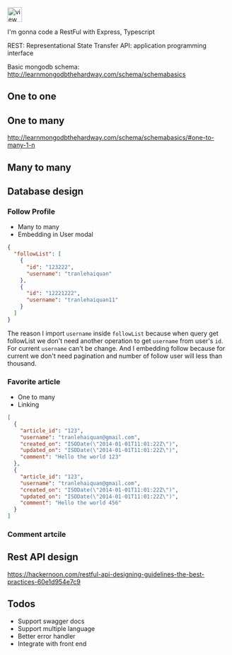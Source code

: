 <!-- View Source Button --><a href="https://glitch.com/edit/#!/tranlehaiquan-nodejs-api-realworld">  <img src="https://cdn.glitch.com/2bdfb3f8-05ef-4035-a06e-2043962a3a13%2Fview-source%402x.png?1513093958802" alt="view source" height="33"></a>
I'm gonna code a RestFul with Express, Typescript

REST: Representational State Transfer
API: application programming interface
 
Basic mongodb schema: http://learnmongodbthehardway.com/schema/schemabasics

## One to one
## One to many
http://learnmongodbthehardway.com/schema/schemabasics/#one-to-many-1-n
## Many to many

## Database design

### Follow Profile

- Many to many
- Embedding in User modal

```JSON
{
  "followList": [
    {
      "id": "123222",
      "username": "tranlehaiquan"
    },
    {
      "id": "12221222",
      "username": "tranlehaiquan11"
    }
  ]
}
```

The reason I import `username` inside `followList` because when query get followList we don't need another operation to get `username` from user's `id`. For current `username` can't be change. And I embedding follow because for current we don't need pagination and number of follow user will less than thousand.

### Favorite article

- One to many
- Linking

```JSON
[
  {
    "article_id": "123",
    "username": "tranlehaiquan@gmail.com",
    "created_on": "ISODate(\"2014-01-01T11:01:22Z\")",
    "updated_on": "ISODate(\"2014-01-01T11:01:22Z\")",
    "comment": "Hello the world 123"
  },
  {
    "article_id": "123",
    "username": "tranlehaiquan@gmail.com",
    "created_on": "ISODate(\"2014-01-01T11:01:22Z\")",
    "updated_on": "ISODate(\"2014-01-01T11:01:22Z\")",
    "comment": "Hello the world 456"
  }
]
```

### Comment artcile

## Rest API design

https://hackernoon.com/restful-api-designing-guidelines-the-best-practices-60e1d954e7c9


## Todos

- Support swagger docs
- Support multiple language
- Better error handler
- Integrate with front end